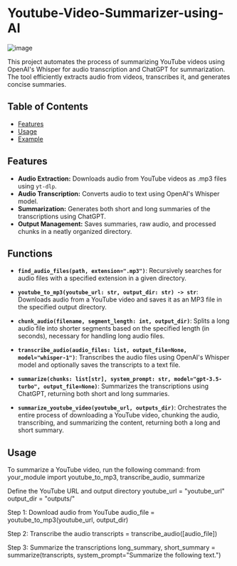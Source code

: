 # Youtube-Video-Summarizer-using-AI
![image](https://github.com/user-attachments/assets/bf220e7a-f293-4663-9310-f74390db0c73)

This project automates the process of summarizing YouTube videos using OpenAI's Whisper for audio transcription and ChatGPT for summarization. The tool efficiently extracts audio from videos, transcribes it, and generates concise summaries.

## Table of Contents
- [Features](#features)
- [Usage](#usage)
- [Example](#example)

## Features
- **Audio Extraction:** Downloads audio from YouTube videos as .mp3 files using `yt-dlp`.
- **Audio Transcription:** Converts audio to text using OpenAI's Whisper model.
- **Summarization:** Generates both short and long summaries of the transcriptions using ChatGPT.
- **Output Management:** Saves summaries, raw audio, and processed chunks in a neatly organized directory.

## Functions

- **`find_audio_files(path, extension=".mp3")`**: Recursively searches for audio files with a specified extension in a given directory.

- **`youtube_to_mp3(youtube_url: str, output_dir: str) -> str`**: Downloads audio from a YouTube video and saves it as an MP3 file in the specified output directory.

- **`chunk_audio(filename, segment_length: int, output_dir)`**: Splits a long audio file into shorter segments based on the specified length (in seconds), necessary for handling long audio files.

- **`transcribe_audio(audio_files: list, output_file=None, model="whisper-1")`**: Transcribes the audio files using OpenAI's Whisper model and optionally saves the transcripts to a text file.

- **`summarize(chunks: list[str], system_prompt: str, model="gpt-3.5-turbo", output_file=None)`**: Summarizes the transcriptions using ChatGPT, returning both short and long summaries.

- **`summarize_youtube_video(youtube_url, outputs_dir)`**: Orchestrates the entire process of downloading a YouTube video, chunking the audio, transcribing, and summarizing the content, returning both a long and short summary.


## Usage
To summarize a YouTube video, run the following command:
from your_module import youtube_to_mp3, transcribe_audio, summarize

Define the YouTube URL and output directory
youtube_url = "youtube_url"
output_dir = "outputs/"

Step 1: Download audio from YouTube
audio_file = youtube_to_mp3(youtube_url, output_dir)

Step 2: Transcribe the audio
transcripts = transcribe_audio([audio_file])

Step 3: Summarize the transcriptions
long_summary, short_summary = summarize(transcripts, system_prompt="Summarize the following text.")
